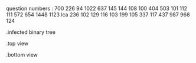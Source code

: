question numbers :
700
226
94
1022
637
145
144
108
100
404
503
101
112
111
572
654
1448
1123
lca 
236
102
129
116
103
199
105
337
117
437
987
968
124

.infected binary tree

.top view

.bottom view
